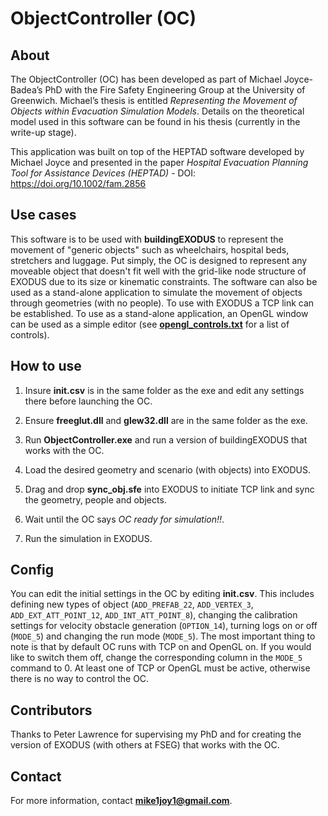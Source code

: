 # ObjectController (OC)
## About
The ObjectController (OC) has been developed as part of Michael Joyce-Badea’s PhD with the Fire Safety Engineering Group at the University of Greenwich. Michael’s thesis is entitled *Representing the Movement of Objects within Evacuation Simulation Models*. Details on the theoretical model used in this software can be found in his thesis (currently in the write-up stage).

This application was built on top of the HEPTAD software developed by Michael Joyce and presented in the paper *Hospital Evacuation Planning Tool for Assistance Devices (HEPTAD)* - DOI: https://doi.org/10.1002/fam.2856


## Use cases
This software is to be used with **buildingEXODUS** to represent the movement of "generic objects" such as wheelchairs, hospital beds, stretchers and luggage. Put simply, the OC is designed to represent any moveable object that doesn't fit well with the grid-like node structure of EXODUS due to its size or kinematic constraints. The software can also be used as a stand-alone application to simulate the movement of objects through geometries (with no people). To use with EXODUS a TCP link can be established. To use as a stand-alone application, an OpenGL window can be used as a simple editor (see **[opengl_controls.txt](/OpenGL_Stuff/opengl_controls.txt)** for a list of controls).

## How to use
1. Insure **init.csv** is in the same folder as the exe and edit any settings there before launching the OC.

1. Ensure **freeglut.dll** and **glew32.dll** are in the same folder as the exe.

1. Run **ObjectController.exe** and run a version of buildingEXODUS that works with the OC.

1. Load the desired geometry and scenario (with objects) into EXODUS.

1. Drag and drop **sync_obj.sfe** into EXODUS to initiate TCP link and sync the geometry, people and objects.

1. Wait until the OC says *OC ready for simulation!!*.

1. Run the simulation in EXODUS.


## Config
You can edit the initial settings in the OC by editing **init.csv**. This includes defining new types of object (`ADD_PREFAB_22`, `ADD_VERTEX_3`, `ADD_EXT_ATT_POINT_12`, `ADD_INT_ATT_POINT_8`), changing the calibration settings for velocity obstacle generation (`OPTION_14`), turning logs on or off (`MODE_5`) and changing the run mode (`MODE_5`). The most important thing to note is that by default OC runs with TCP on and OpenGL on. If you would like to switch them off, change the corresponding column in the `MODE_5` command to 0. At least one of TCP or OpenGL must be active, otherwise there is no way to control the OC.


## Contributors
Thanks to Peter Lawrence for supervising my PhD and for creating the version of EXODUS (with others at FSEG) that works with the OC.


## Contact
For more information, contact **mike1joy1@gmail.com**.
